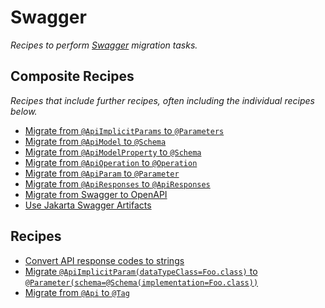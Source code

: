 # Swagger

_Recipes to perform [Swagger](https://swagger.io/) migration tasks._

## Composite Recipes

_Recipes that include further recipes, often including the individual recipes below._

* [Migrate from `@ApiImplicitParams`  to `@Parameters`](./migrateapiimplicitparamstoparameters.md)
* [Migrate from `@ApiModel` to `@Schema`](./migrateapimodeltoschema.md)
* [Migrate from `@ApiModelProperty` to `@Schema`](./migrateapimodelpropertytoschema.md)
* [Migrate from `@ApiOperation` to `@Operation`](./migrateapioperationtooperation.md)
* [Migrate from `@ApiParam` to `@Parameter`](./migrateapiparamtoparameter.md)
* [Migrate from `@ApiResponses` to `@ApiResponses`](./migrateapiresponsestoapiresponses.md)
* [Migrate from Swagger to OpenAPI](./swaggertoopenapi.md)
* [Use Jakarta Swagger Artifacts](./usejakartaswaggerartifacts.md)

## Recipes

* [Convert API response codes to strings](./convertapiresponsecodestostrings.md)
* [Migrate `@ApiImplicitParam(dataTypeClass=Foo.class)` to `@Parameter(schema=@Schema(implementation=Foo.class))`](./migrateapiimplicitparamdatatypeclass.md)
* [Migrate from `@Api` to `@Tag`](./migrateapitotag.md)


